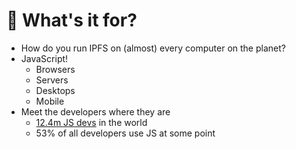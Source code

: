 # 🤔 What's it for?

* How do you run IPFS on (almost) every computer on the planet?
* JavaScript!
  * Browsers
  * Servers
  * Desktops
  * Mobile
* Meet the developers where they are
  * [12.4m JS devs](https://www.developernation.net/blog/infographic-programming-languages-adoption-trends-2020) in the world
  * 53% of all developers use JS at some point
